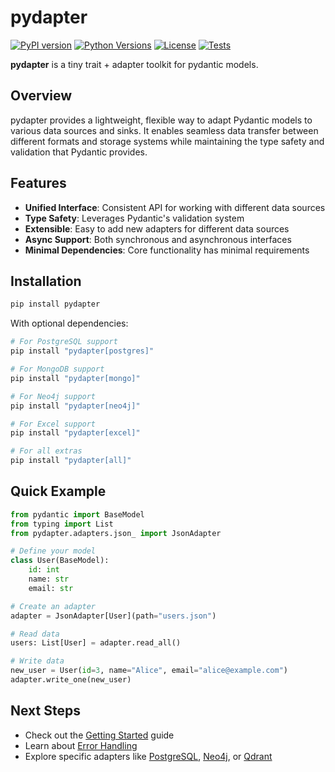 # pydapter

[![PyPI version](https://badge.fury.io/py/pydapter.svg)](https://badge.fury.io/py/pydapter)
[![Python Versions](https://img.shields.io/pypi/pyversions/pydapter.svg)](https://pypi.org/project/pydapter/)
[![License](https://img.shields.io/github/license/agenticsorg/pydapter.svg)](https://github.com/agenticsorg/pydapter/blob/main/LICENSE)
[![Tests](https://github.com/agenticsorg/pydapter/actions/workflows/tests.yml/badge.svg)](https://github.com/agenticsorg/pydapter/actions/workflows/tests.yml)

**pydapter** is a tiny trait + adapter toolkit for pydantic models.

## Overview

pydapter provides a lightweight, flexible way to adapt Pydantic models to various data sources and sinks. It enables seamless data transfer between different formats and storage systems while maintaining the type safety and validation that Pydantic provides.

## Features

- **Unified Interface**: Consistent API for working with different data sources
- **Type Safety**: Leverages Pydantic's validation system
- **Extensible**: Easy to add new adapters for different data sources
- **Async Support**: Both synchronous and asynchronous interfaces
- **Minimal Dependencies**: Core functionality has minimal requirements

## Installation

```bash
pip install pydapter
```

With optional dependencies:

```bash
# For PostgreSQL support
pip install "pydapter[postgres]"

# For MongoDB support
pip install "pydapter[mongo]"

# For Neo4j support
pip install "pydapter[neo4j]"

# For Excel support
pip install "pydapter[excel]"

# For all extras
pip install "pydapter[all]"
```

## Quick Example

```python
from pydantic import BaseModel
from typing import List
from pydapter.adapters.json_ import JsonAdapter

# Define your model
class User(BaseModel):
    id: int
    name: str
    email: str

# Create an adapter
adapter = JsonAdapter[User](path="users.json")

# Read data
users: List[User] = adapter.read_all()

# Write data
new_user = User(id=3, name="Alice", email="alice@example.com")
adapter.write_one(new_user)
```

## Next Steps

- Check out the [Getting Started](getting_started.md) guide
- Learn about [Error Handling](error_handling.md)
- Explore specific adapters like [PostgreSQL](postgres_adapter.md), [Neo4j](neo4j_adapter.md), or [Qdrant](qdrant_adapter.md)